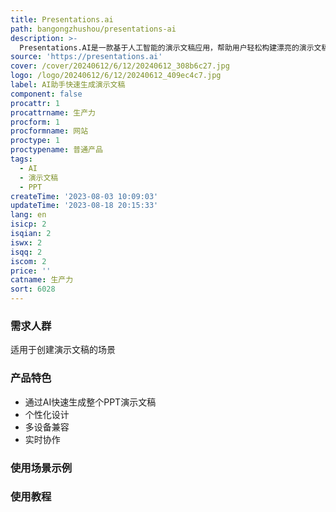 ```yaml
---
title: Presentations.ai
path: bangongzhushou/presentations-ai
description: >-
  Presentations.AI是一款基于人工智能的演示文稿应用，帮助用户轻松构建漂亮的演示文稿。通过输入提示，使用AI在几秒钟内从零开始生成整个PPT演示文稿。试试免费创建一个吧！
source: 'https://presentations.ai'
cover: /cover/20240612/6/12/20240612_308b6c27.jpg
logo: /logo/20240612/6/12/20240612_409ec4c7.jpg
label: AI助手快速生成演示文稿
component: false
procattr: 1
procattrname: 生产力
procform: 1
procformname: 网站
proctype: 1
proctypename: 普通产品
tags:
  - AI
  - 演示文稿
  - PPT
createTime: '2023-08-03 10:09:03'
updateTime: '2023-08-18 20:15:33'
lang: en
isicp: 2
isqian: 2
iswx: 2
isqq: 2
iscom: 2
price: ''
catname: 生产力
sort: 6028
---
```




### 需求人群
适用于创建演示文稿的场景

### 产品特色
- 通过AI快速生成整个PPT演示文稿
- 个性化设计
- 多设备兼容
- 实时协作

### 使用场景示例


### 使用教程


  
